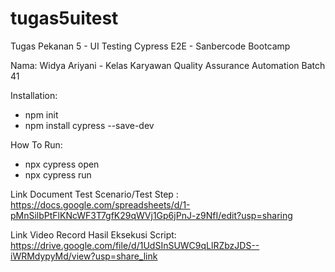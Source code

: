 # tugas5uitest
Tugas Pekanan 5 - UI Testing Cypress E2E - Sanbercode Bootcamp

Nama: Widya Ariyani - Kelas Karyawan Quality Assurance Automation Batch 41

Installation:
- npm init
- npm install cypress --save-dev
 
How To Run:
- npx cypress open
- npx cypress run

Link Document Test Scenario/Test Step : https://docs.google.com/spreadsheets/d/1-pMnSilbPtFlKNcWF3T7gfK29qWVj1Gp6jPnJ-z9NfI/edit?usp=sharing

Link Video Record Hasil Eksekusi Script: https://drive.google.com/file/d/1UdSInSUWC9qLlRZbzJDS--iWRMdypyMd/view?usp=share_link
